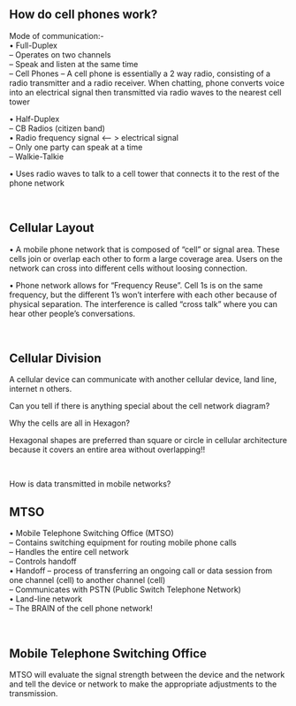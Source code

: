 ## How do cell phones work?  

Mode of communication:-  
• Full-Duplex  
– Operates on two channels  
– Speak and listen at the same time  
– Cell Phones – A cell phone is essentially a 2 way radio, consisting of a radio transmitter and a radio receiver. When chatting, phone converts voice into an electrical signal then transmitted via radio waves to the nearest cell tower  

• Half-Duplex  
– CB Radios (citizen band)  
• Radio frequency signal <-- > electrical signal  
– Only one party can speak at a time  
– Walkie-Talkie  

• Uses radio waves to talk to a cell tower that connects it to the rest of the phone network  

<br>

## Cellular Layout  

• A mobile phone network that is composed of “cell” or signal area. These cells join or overlap each other to form a large coverage area. Users on the network can cross into different cells without loosing connection.  

• Phone network allows for “Frequency Reuse”. Cell 1s is on the same frequency, but the different 1’s won’t interfere with each other because of physical separation. The interference is called “cross talk” where you can hear other people’s conversations.  

<br>

## Cellular Division  

A cellular device can communicate with another cellular device, land line, internet n others.  

Can you tell if there is anything special about the cell network diagram?  

Why the cells are all in Hexagon?  

Hexagonal shapes are preferred than square or circle in cellular architecture because it covers an entire area without overlapping!!  

<br>

How is data transmitted in mobile networks?  

## MTSO  

• Mobile Telephone Switching Office (MTSO)  
– Contains switching equipment for routing mobile phone calls  
– Handles the entire cell network  
– Controls handoff  
• Handoff – process of transferring an ongoing call or data session from one channel (cell) to another channel (cell)  
– Communicates with PSTN (Public Switch Telephone Network)  
• Land-line network  
– The BRAIN of the cell phone network!  

<br>

## Mobile Telephone Switching Office  

MTSO will evaluate the signal strength between the device and the network and tell the device or network to make the appropriate adjustments to the transmission.  

